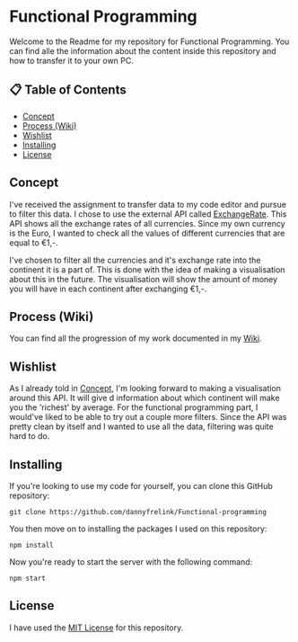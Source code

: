 # Functional Programming
Welcome to the Readme for my repository for Functional Programming. You can find alle the information about the content inside this repository and how to transfer it to your own PC.

## :clipboard: Table of Contents

* [Concept](https://github.com/dannyfrelink/Functional-programming#concept)
* [Process (Wiki)](https://github.com/dannyfrelink/Functional-programming#wiki)
* [Wishlist](https://github.com/dannyfrelink/Functional-programming#wishlist)
* [Installing](https://github.com/dannyfrelink/Functional-programming#installing)
* [License](https://github.com/dannyfrelink/Functional-programming#license)

## Concept

I've received the assignment to transfer data to my code editor and pursue to filter this data. I chose to use the external API called [ExchangeRate](https://rapidapi.com/exchangerateapi/api/exchangerate-api/). This API shows all the exchange rates of all currencies. Since my own currency is the Euro, I wanted to check all the values of different currencies that are equal to €1,-.

I've chosen to filter all the currencies and it's exchange rate into the continent it is a part of. This is done with the idea of making a visualisation about this in the future. The visualisation will show the amount of money you will have in each continent after exchanging €1,-.

## Process (Wiki)

You can find all the progression of my work documented in my [Wiki](https://github.com/dannyfrelink/Functional-programming/wiki).

## Wishlist

As I already told in [Concept](https://github.com/dannyfrelink/Functional-programming#Concept), I'm looking forward to making a visualisation around this API. It will give d information about which continent will make you the 'richest' by average. For the functional programming part, I would've liked to be able to try out a couple more filters. Since the API was pretty clean by itself and I wanted to use all the data, filtering was quite hard to do.

## Installing

If you're looking to use my code for yourself, you can clone this GitHub repository:
```
git clone https://github.com/dannyfrelink/Functional-programming
```

You then move on to installing the packages I used on this repository:
```
npm install
```

Now you're ready to start the server with the following command:
```
npm start
```

## License

I have used the [MIT License](https://github.com/dannyfrelink/Functional-programming/blob/main/LICENSE) for this repository.
